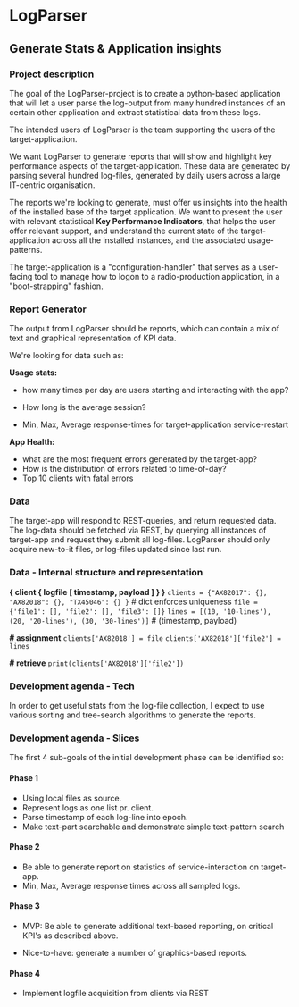 # LogParser

##  Generate Stats & Application insights ##



### Project description ###

The goal of the LogParser-project is to create a python-based application that will let a user parse the log-output from many hundred instances of an certain other application and extract statistical data from these logs.

The intended users of LogParser is the team supporting the users of the target-application.

We want LogParser to generate reports that will show and highlight key performance aspects of the target-application. These data are generated by parsing several hundred log-files, generated by daily users across a large IT-centric organisation.

The reports we're looking to generate, must offer us insights into the health of the installed base of the target application. We want to present the user with relevant statistical **Key Performance Indicators**, that helps the user offer relevant support, and understand the current state of the target-application across all the installed instances, and the associated usage-patterns.

The target-application is a "configuration-handler" that serves as a user-facing tool to manage how to logon to a radio-production application, in a "boot-strapping" fashion.

### Report Generator ###

The output from LogParser should be reports, which can contain a mix of text and graphical representation of KPI data.

We're looking for data such as:

**Usage stats:** 

- how many times per day are users starting and interacting with the app?

- How long is the average session?

- Min, Max, Average response-times for target-application service-restart

**App Health:**

- what are the most frequent errors generated by the target-app?
- How is the distribution of errors related to time-of-day?
- Top 10 clients with fatal errors

### Data ###

The target-app will respond to REST-queries, and return requested data. The log-data should be fetched via REST, by querying all instances of target-app and request they submit all log-files. LogParser should only acquire new-to-it files, or log-files updated since last run.



### Data - Internal structure and representation ###

**{ client { logfile [ timestamp, payload ] } }**
`clients = {"AX82017": {}, "AX82018": {}, "TX45046": {} }` # dict enforces uniqueness
`file = {'file1': [], 'file2': [], 'file3': []}`
`lines = [(10, '10-lines'), (20, '20-lines'), (30, '30-lines')]`  # (timestamp, payload)

**\# assignment**
`clients['AX82018'] = file`
`clients['AX82018']['file2'] = lines`

**\# retrieve**
`print(clients['AX82018']['file2'])`



### Development agenda - Tech ###

In order to get useful stats from the log-file collection, I expect to use various sorting and tree-search algorithms to generate the reports.



### Development agenda - Slices ###

The first 4 sub-goals of the initial development phase can be identified so:

####  Phase 1 ####

- Using local files as source. 
- Represent logs as one list pr. client. 
- Parse timestamp of each log-line into epoch. 
- Make text-part searchable and demonstrate simple text-pattern search

####  Phase 2 ####  

- Be able to generate report on statistics of service-interaction on target-app.
- Min, Max, Average response times across all sampled logs.

####  Phase 3 ####  

- MVP: Be able to generate additional text-based reporting, on critical KPI's as described above.

- Nice-to-have: generate a number of graphics-based reports.

####  Phase 4 ####

- Implement logfile acquisition from clients via REST
